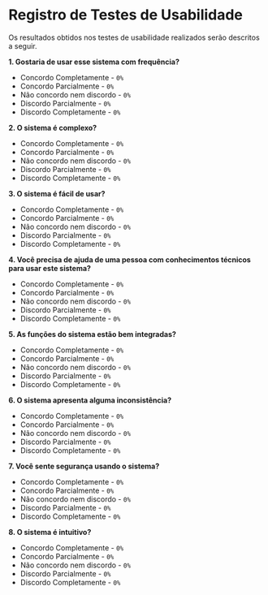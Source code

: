 # Registro de Testes de Usabilidade

Os resultados obtidos nos testes de usabilidade realizados serão descritos a seguir.

**1. Gostaria de usar esse sistema com frequência?**
  
- Concordo Completamente - `0%`
- Concordo Parcialmente - `0%`
- Não concordo nem discordo - `0%`
- Discordo Parcialmente - `0%`
- Discordo Completamente - `0%`

**2. O sistema é complexo?**

- Concordo Completamente - `0%`
- Concordo Parcialmente - `0%`
- Não concordo nem discordo - `0%`
- Discordo Parcialmente - `0%`
- Discordo Completamente - `0%`

**3. O sistema é fácil de usar?**

- Concordo Completamente - `0%`
- Concordo Parcialmente - `0%`
- Não concordo nem discordo - `0%`
- Discordo Parcialmente - `0%`
- Discordo Completamente - `0%`

**4. Você precisa de ajuda de uma pessoa com conhecimentos técnicos para usar este sistema?**

- Concordo Completamente - `0%`
- Concordo Parcialmente - `0%`
- Não concordo nem discordo - `0%`
- Discordo Parcialmente - `0%`
- Discordo Completamente - `0%`

**5. As funções do sistema estão bem integradas?**

- Concordo Completamente - `0%`
- Concordo Parcialmente - `0%`
- Não concordo nem discordo - `0%`
- Discordo Parcialmente - `0%`
- Discordo Completamente - `0%`

**6. O sistema apresenta alguma inconsistência?**

- Concordo Completamente - `0%`
- Concordo Parcialmente - `0%`
- Não concordo nem discordo - `0%`
- Discordo Parcialmente - `0%`
- Discordo Completamente - `0%`

**7. Você sente segurança usando o sistema?**

- Concordo Completamente - `0%`
- Concordo Parcialmente - `0%`
- Não concordo nem discordo - `0%`
- Discordo Parcialmente - `0%`
- Discordo Completamente - `0%`

**8. O sistema é intuitivo?**

- Concordo Completamente - `0%`
- Concordo Parcialmente - `0%`
- Não concordo nem discordo - `0%`
- Discordo Parcialmente - `0%`
- Discordo Completamente - `0%`
